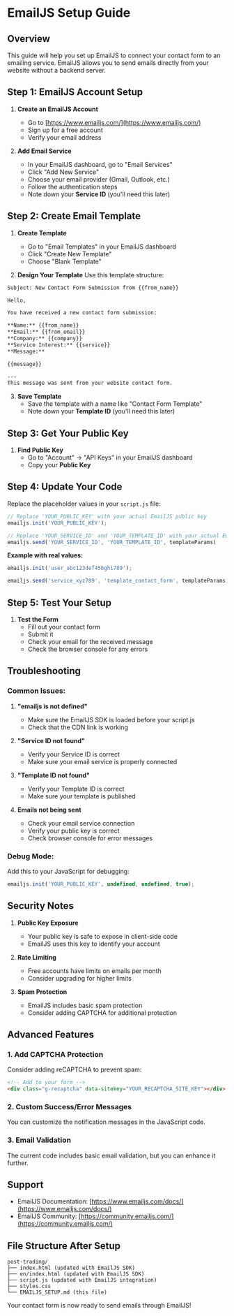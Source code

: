 # EmailJS Setup Guide

## Overview
This guide will help you set up EmailJS to connect your contact form to an emailing service. EmailJS allows you to send emails directly from your website without a backend server.

## Step 1: EmailJS Account Setup

1. **Create an EmailJS Account**
   - Go to [https://www.emailjs.com/](https://www.emailjs.com/)
   - Sign up for a free account
   - Verify your email address

2. **Add Email Service**
   - In your EmailJS dashboard, go to "Email Services"
   - Click "Add New Service"
   - Choose your email provider (Gmail, Outlook, etc.)
   - Follow the authentication steps
   - Note down your **Service ID** (you'll need this later)

## Step 2: Create Email Template

1. **Create Template**
   - Go to "Email Templates" in your EmailJS dashboard
   - Click "Create New Template"
   - Choose "Blank Template"

2. **Design Your Template**
   Use this template structure:

```html
Subject: New Contact Form Submission from {{from_name}}

Hello,

You have received a new contact form submission:

**Name:** {{from_name}}
**Email:** {{from_email}}
**Company:** {{company}}
**Service Interest:** {{service}}
**Message:**

{{message}}

---
This message was sent from your website contact form.
```

3. **Save Template**
   - Save the template with a name like "Contact Form Template"
   - Note down your **Template ID** (you'll need this later)

## Step 3: Get Your Public Key

1. **Find Public Key**
   - Go to "Account" → "API Keys" in your EmailJS dashboard
   - Copy your **Public Key**

## Step 4: Update Your Code

Replace the placeholder values in your `script.js` file:

```javascript
// Replace 'YOUR_PUBLIC_KEY' with your actual EmailJS public key
emailjs.init('YOUR_PUBLIC_KEY');

// Replace 'YOUR_SERVICE_ID' and 'YOUR_TEMPLATE_ID' with your actual EmailJS service and template IDs
emailjs.send('YOUR_SERVICE_ID', 'YOUR_TEMPLATE_ID', templateParams)
```

**Example with real values:**
```javascript
emailjs.init('user_abc123def456ghi789');

emailjs.send('service_xyz789', 'template_contact_form', templateParams)
```

## Step 5: Test Your Setup

1. **Test the Form**
   - Fill out your contact form
   - Submit it
   - Check your email for the received message
   - Check the browser console for any errors

## Troubleshooting

### Common Issues:

1. **"emailjs is not defined"**
   - Make sure the EmailJS SDK is loaded before your script.js
   - Check that the CDN link is working

2. **"Service ID not found"**
   - Verify your Service ID is correct
   - Make sure your email service is properly connected

3. **"Template ID not found"**
   - Verify your Template ID is correct
   - Make sure your template is published

4. **Emails not being sent**
   - Check your email service connection
   - Verify your public key is correct
   - Check browser console for error messages

### Debug Mode:
Add this to your JavaScript for debugging:
```javascript
emailjs.init('YOUR_PUBLIC_KEY', undefined, undefined, true);
```

## Security Notes

1. **Public Key Exposure**
   - Your public key is safe to expose in client-side code
   - EmailJS uses this key to identify your account

2. **Rate Limiting**
   - Free accounts have limits on emails per month
   - Consider upgrading for higher limits

3. **Spam Protection**
   - EmailJS includes basic spam protection
   - Consider adding CAPTCHA for additional protection

## Advanced Features

### 1. Add CAPTCHA Protection
Consider adding reCAPTCHA to prevent spam:

```html
<!-- Add to your form -->
<div class="g-recaptcha" data-sitekey="YOUR_RECAPTCHA_SITE_KEY"></div>
```

### 2. Custom Success/Error Messages
You can customize the notification messages in the JavaScript code.

### 3. Email Validation
The current code includes basic email validation, but you can enhance it further.

## Support

- EmailJS Documentation: [https://www.emailjs.com/docs/](https://www.emailjs.com/docs/)
- EmailJS Community: [https://community.emailjs.com/](https://community.emailjs.com/)

## File Structure After Setup

```
post-trading/
├── index.html (updated with EmailJS SDK)
├── en/index.html (updated with EmailJS SDK)
├── script.js (updated with EmailJS integration)
├── styles.css
└── EMAILJS_SETUP.md (this file)
```

Your contact form is now ready to send emails through EmailJS!
